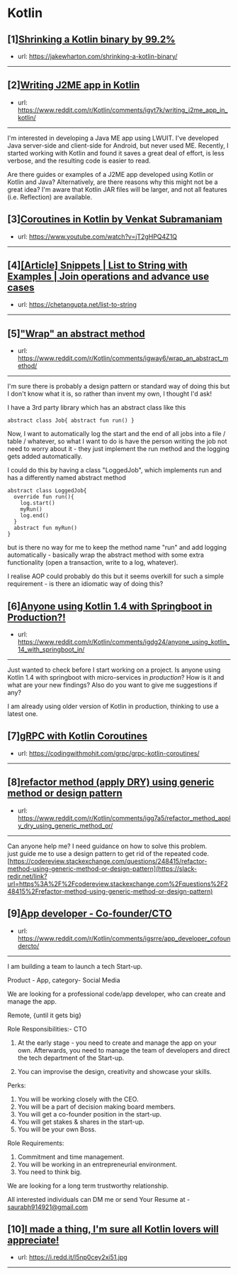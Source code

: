 # Kotlin
## [1][Shrinking a Kotlin binary by 99.2%](https://www.reddit.com/r/Kotlin/comments/igrt6a/shrinking_a_kotlin_binary_by_992/)
- url: https://jakewharton.com/shrinking-a-kotlin-binary/
---

## [2][Writing J2ME app in Kotlin](https://www.reddit.com/r/Kotlin/comments/igyt7k/writing_j2me_app_in_kotlin/)
- url: https://www.reddit.com/r/Kotlin/comments/igyt7k/writing_j2me_app_in_kotlin/
---
I'm interested in developing a Java ME app using LWUIT. I've developed Java server-side and client-side for Android, but never used ME. Recently, I started working with Kotlin and found it saves a great deal of effort, is less verbose, and the resulting code is easier to read. 

Are there guides or examples of a J2ME app developed using Kotlin or Kotlin and Java? Alternatively, are there reasons why this might not be a great idea? I'm aware that Kotlin JAR files will be larger, and not all features (i.e. Reflection) are available.
## [3][Coroutines in Kotlin by Venkat Subramaniam](https://www.reddit.com/r/Kotlin/comments/igy18p/coroutines_in_kotlin_by_venkat_subramaniam/)
- url: https://www.youtube.com/watch?v=jT2gHPQ4Z1Q
---

## [4][[Article] Snippets | List to String with Examples | Join operations and advance use cases](https://www.reddit.com/r/Kotlin/comments/igxzfd/article_snippets_list_to_string_with_examples/)
- url: https://chetangupta.net/list-to-string
---

## [5]["Wrap" an abstract method](https://www.reddit.com/r/Kotlin/comments/igway6/wrap_an_abstract_method/)
- url: https://www.reddit.com/r/Kotlin/comments/igway6/wrap_an_abstract_method/
---
I'm sure there is probably a design pattern or standard way of doing this but I don't know what it is, so rather than invent my own, I thought I'd ask!

I have a 3rd party library which has an abstract class like this

`abstract class Job{ abstract fun run() }`

Now, I want to automatically log the start and the end of all jobs into a file / table / whatever, so what I want to do is have the person writing the job not need to worry about it - they just implement the run method and the logging gets added automatically.

I could do this by having a class "LoggedJob", which implements run and has a differently named abstract method

    abstract class LoggedJob{
      override fun run(){
        log.start()
        myRun()
        log.end()
      }
      abstract fun myRun()
    }

but is there no way for me to keep the method name "run" and add logging automatically - basically wrap the abstract method with some extra functionality (open a transaction, write to a log, whatever).

I realise AOP could probably do this but it seems overkill for such a simple requirement - is there an idiomatic way of doing this?
## [6][Anyone using Kotlin 1.4 with Springboot in Production?!](https://www.reddit.com/r/Kotlin/comments/igdg24/anyone_using_kotlin_14_with_springboot_in/)
- url: https://www.reddit.com/r/Kotlin/comments/igdg24/anyone_using_kotlin_14_with_springboot_in/
---
Just wanted to check before I start working on a project. 
Is anyone using Kotlin 1.4 with springboot  with micro-services in *production*?
How is it and what are your new findings? 
Also do you want to give me suggestions if any?

I am already using older version of Kotlin in production, thinking to use a latest one.
## [7][gRPC with Kotlin Coroutines](https://www.reddit.com/r/Kotlin/comments/ig51fl/grpc_with_kotlin_coroutines/)
- url: https://codingwithmohit.com/grpc/grpc-kotlin-coroutines/
---

## [8][refactor method (apply DRY) using generic method or design pattern](https://www.reddit.com/r/Kotlin/comments/igg7a5/refactor_method_apply_dry_using_generic_method_or/)
- url: https://www.reddit.com/r/Kotlin/comments/igg7a5/refactor_method_apply_dry_using_generic_method_or/
---
 Can anyone help me? I need guidance on how to solve this problem.  
 just guide me to use a design pattern to get rid of the repeated code.  
[https://codereview.stackexchange.com/questions/248415/refactor-method-using-generic-method-or-design-pattern](https://slack-redir.net/link?url=https%3A%2F%2Fcodereview.stackexchange.com%2Fquestions%2F248415%2Frefactor-method-using-generic-method-or-design-pattern)
## [9][App developer - Co-founder/CTO](https://www.reddit.com/r/Kotlin/comments/igsrre/app_developer_cofoundercto/)
- url: https://www.reddit.com/r/Kotlin/comments/igsrre/app_developer_cofoundercto/
---
I am building a team to launch a tech Start-up. 

Product - App, category- Social Media

We are looking for a professional code/app developer, who can create and manage the app.

Remote, {until it gets big}

Role Responsibilities:- CTO

1. At the early stage - you need to create and manage the app on your own. Afterwards, you need to manage the team of developers and direct the tech department of the Start-up.

2. You can improvise the design, creativity and showcase your skills.

Perks:

1. You will be working closely with the CEO.
2. You will be a part of decision making board members.
3. You will get a co-founder position in the start-up.
4. You will get stakes &amp; shares in the start-up.
5. You will be your own Boss.

Role Requirements:

1. Commitment and time management. 
2. You will be working in an entrepreneurial environment.
3. You need to think big.

We are looking for a long term trustworthy relationship. 

All interested individuals can DM me or send Your Resume at - saurabh914921@gmail.com
## [10][I made a thing, I'm sure all Kotlin lovers will appreciate!](https://www.reddit.com/r/Kotlin/comments/iflmgn/i_made_a_thing_im_sure_all_kotlin_lovers_will/)
- url: https://i.redd.it/l5np0cey2xi51.jpg
---

